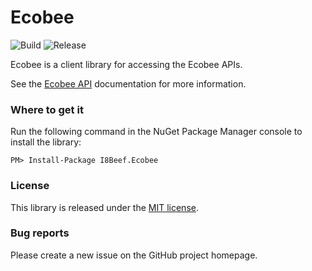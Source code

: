 # Ecobee

![Build](https://github.com/i8beef/Ecobee/actions/workflows/build.yml/badge.svg?branch=master)
![Release](https://github.com/i8beef/Ecobee/actions/workflows/release.yml/badge.svg)

Ecobee is a client library for accessing the Ecobee APIs.

See the [Ecobee API](https://www.ecobee.com/home/developer/api/documentation/v1/auth/auth-intro.shtml) documentation for more information.


### Where to get it

Run the following command in the NuGet Package Manager console to install the library:

    PM> Install-Package I8Beef.Ecobee

### License

This library is released under the [MIT license](https://github.com/i8beef/Ecobee/blob/master/LICENSE).

### Bug reports

Please create a new issue on the GitHub project homepage.